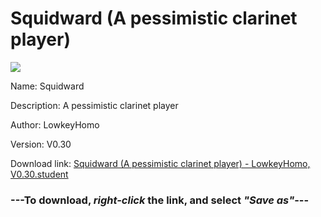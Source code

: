 # Squidward (A pessimistic clarinet player)

<img src = "https://raw.githubusercontent.com/Arbiter1223/Daigaku-Gurashi-Custom-Students/master/Students/Files/Squidward%20(A%20pessimistic%20clarinet%20player).png">

Name: Squidward

Description: A pessimistic clarinet player

Author: LowkeyHomo

Version: V0.30

Download link: <a href="https://raw.githubusercontent.com/Arbiter1223/Daigaku-Gurashi-Custom-Students/master/Students/Files/Squidward%20(A%20pessimistic%20clarinet%20player)%20-%20LowkeyHomo%2C%20V0.30.student">Squidward (A pessimistic clarinet player) - LowkeyHomo, V0.30.student</a>

### ---**To download, _right-click_ the link, and select _"Save as"_**---
